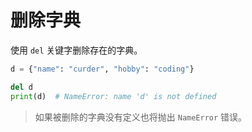 # 删除字典

使用 `del` 关键字删除存在的字典。

```python
d = {"name": "curder", "hobby": "coding"}

del d
print(d)  # NameError: name 'd' is not defined
```

> 如果被删除的字典没有定义也将抛出 `NameError` 错误。